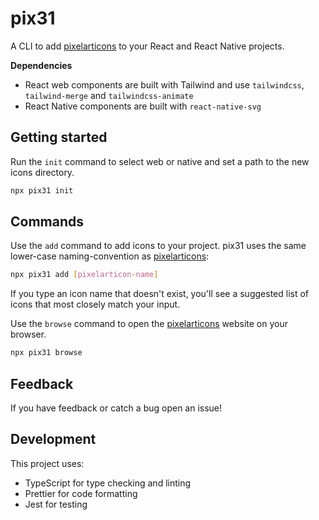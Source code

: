 # pix31

A CLI to add [pixelarticons](https://pixelarticons.com/) to your React and React Native projects.

**Dependencies**
* React web components are built with Tailwind and use `tailwindcss`, `tailwind-merge` and `tailwindcss-animate`
* React Native components are built with `react-native-svg`

## Getting started

Run the `init` command to select web or native and set a path to the new icons directory.

```bash
npx pix31 init
```

## Commands

Use the `add` command to add icons to your project. pix31 uses the same lower-case naming-convention as [pixelarticons](https://pixelarticons.com/):

```bash
npx pix31 add [pixelarticon-name]
```

If you type an icon name that doesn't exist, you'll see a suggested list of icons that most closely match your input.

Use the `browse` command to open the [pixelarticons](https://pixelarticons.com/) website on your browser.

```bash
npx pix31 browse
```

## Feedback

If you have feedback or catch a bug open an issue!

## Development

This project uses:
- TypeScript for type checking and linting
- Prettier for code formatting
- Jest for testing

